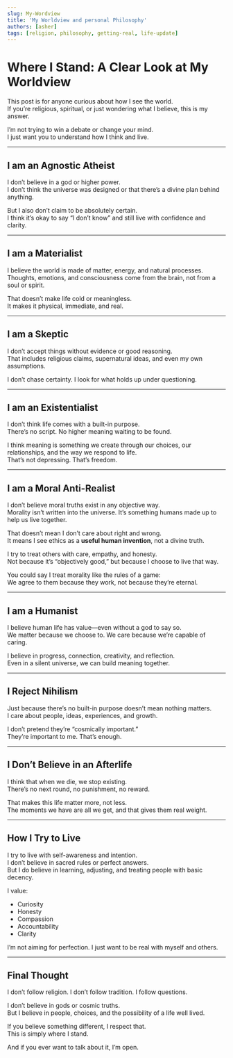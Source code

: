 ```yaml
---
slug: My-Wordview
title: 'My Worldview and personal Philosophy'
authors: [asher]
tags: [religion, philosophy, getting-real, life-update]
---
```


# Where I Stand: A Clear Look at My Worldview

This post is for anyone curious about how I see the world.  
If you’re religious, spiritual, or just wondering what I believe, this is my answer.

I’m not trying to win a debate or change your mind.  
I just want you to understand how I think and live.

---
<!--truncate-->

## I am an Agnostic Atheist

I don’t believe in a god or higher power.  
I don’t think the universe was designed or that there’s a divine plan behind anything.

But I also don’t claim to be absolutely certain.  
I think it’s okay to say “I don’t know” and still live with confidence and clarity.

---

## I am a Materialist

I believe the world is made of matter, energy, and natural processes.  
Thoughts, emotions, and consciousness come from the brain, not from a soul or spirit.

That doesn’t make life cold or meaningless.  
It makes it physical, immediate, and real.

---

## I am a Skeptic

I don’t accept things without evidence or good reasoning.  
That includes religious claims, supernatural ideas, and even my own assumptions.

I don’t chase certainty. I look for what holds up under questioning.

---

## I am an Existentialist

I don’t think life comes with a built-in purpose.  
There’s no script. No higher meaning waiting to be found.

I think meaning is something we create through our choices, our relationships, and the way we respond to life.  
That’s not depressing. That’s freedom.

---

## I am a Moral Anti-Realist

I don’t believe moral truths exist in any objective way.  
Morality isn’t written into the universe. It’s something humans made up to help us live together.

That doesn’t mean I don’t care about right and wrong.  
It means I see ethics as a **useful human invention**, not a divine truth.

I try to treat others with care, empathy, and honesty.  
Not because it’s “objectively good,” but because I choose to live that way.

You could say I treat morality like the rules of a game:  
We agree to them because they work, not because they’re eternal.

---

## I am a Humanist

I believe human life has value—even without a god to say so.  
We matter because we choose to. We care because we’re capable of caring.

I believe in progress, connection, creativity, and reflection.  
Even in a silent universe, we can build meaning together.

---

## I Reject Nihilism

Just because there’s no built-in purpose doesn’t mean nothing matters.  
I care about people, ideas, experiences, and growth.

I don’t pretend they’re “cosmically important.”  
They’re important to me. That’s enough.

---

## I Don’t Believe in an Afterlife

I think that when we die, we stop existing.  
There’s no next round, no punishment, no reward.

That makes this life matter more, not less.  
The moments we have are all we get, and that gives them real weight.

---

## How I Try to Live

I try to live with self-awareness and intention.  
I don’t believe in sacred rules or perfect answers.  
But I do believe in learning, adjusting, and treating people with basic decency.

I value:

- Curiosity  
- Honesty  
- Compassion  
- Accountability  
- Clarity

I’m not aiming for perfection. I just want to be real with myself and others.

---

## Final Thought

I don’t follow religion. I don’t follow tradition. I follow questions.

I don’t believe in gods or cosmic truths.  
But I believe in people, choices, and the possibility of a life well lived.

If you believe something different, I respect that.  
This is simply where I stand.

And if you ever want to talk about it, I’m open.